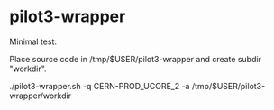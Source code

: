 # pilot3-wrapper

Minimal test:

Place source code in /tmp/$USER/pilot3-wrapper and create subdir "workdir".

./pilot3-wrapper.sh -q CERN-PROD_UCORE_2 -a /tmp/$USER/pilot3-wrapper/workdir

